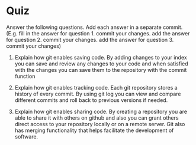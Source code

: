 # Quiz

Answer the following questions. Add each answer in a separate commit. (E.g. fill in the answer for question 1. commit your changes. add the answer for question 2. commit your changes. add the answer for question 3. commit your changes)

1. Explain how git enables saving code.
By adding changes to your index you can save and review any changes to your code and when satisfied with the 
changes you can save them to the repository with the commit function

2. Explain how git enables tracking code.
Each git repository stores a history of every commit. By using git log you can view and compare different 
commits and roll back to previous versions if needed.

3. Explain how git enables sharing code.
By creating a repository you are able to share it with others on github and also you can grant others 
direct access to your repository locally or on a remote server. Git also has merging functionality that
helps facilitate the development of software.
